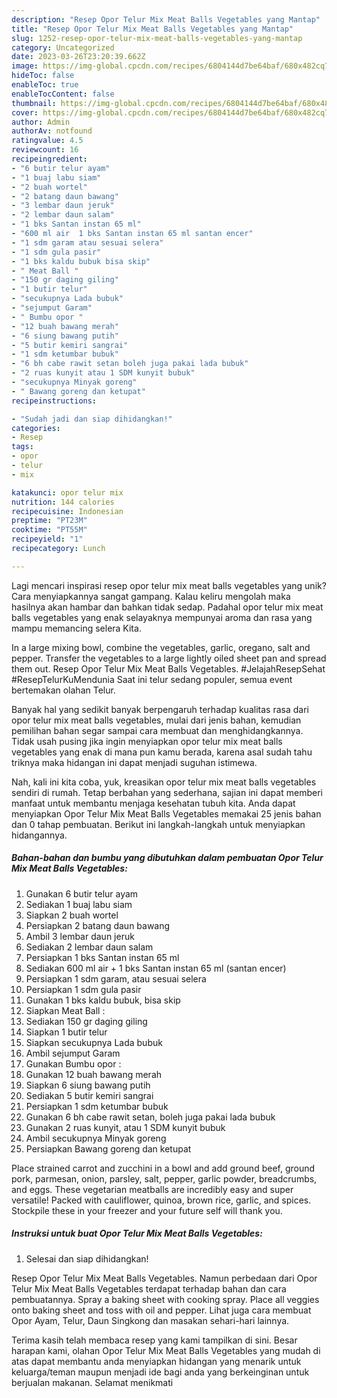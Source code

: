 ```yaml
---
description: "Resep Opor Telur Mix Meat Balls Vegetables yang Mantap"
title: "Resep Opor Telur Mix Meat Balls Vegetables yang Mantap"
slug: 1252-resep-opor-telur-mix-meat-balls-vegetables-yang-mantap
category: Uncategorized
date: 2023-03-26T23:20:39.662Z
image: https://img-global.cpcdn.com/recipes/6804144d7be64baf/680x482cq70/opor-telur-mix-meat-balls-vegetables-foto-resep-utama.jpg
hideToc: false
enableToc: true
enableTocContent: false
thumbnail: https://img-global.cpcdn.com/recipes/6804144d7be64baf/680x482cq70/opor-telur-mix-meat-balls-vegetables-foto-resep-utama.jpg
cover: https://img-global.cpcdn.com/recipes/6804144d7be64baf/680x482cq70/opor-telur-mix-meat-balls-vegetables-foto-resep-utama.jpg
author: Admin
authorAv: notfound
ratingvalue: 4.5
reviewcount: 16
recipeingredient:
- "6 butir telur ayam"
- "1 buaj labu siam"
- "2 buah wortel"
- "2 batang daun bawang"
- "3 lembar daun jeruk"
- "2 lembar daun salam"
- "1 bks Santan instan 65 ml"
- "600 ml air  1 bks Santan instan 65 ml santan encer"
- "1 sdm garam atau sesuai selera"
- "1 sdm gula pasir"
- "1 bks kaldu bubuk bisa skip"
- " Meat Ball "
- "150 gr daging giling"
- "1 butir telur"
- "secukupnya Lada bubuk"
- "sejumput Garam"
- " Bumbu opor "
- "12 buah bawang merah"
- "6 siung bawang putih"
- "5 butir kemiri sangrai"
- "1 sdm ketumbar bubuk"
- "6 bh cabe rawit setan boleh juga pakai lada bubuk"
- "2 ruas kunyit atau 1 SDM kunyit bubuk"
- "secukupnya Minyak goreng"
- " Bawang goreng dan ketupat"
recipeinstructions:

- "Sudah jadi dan siap dihidangkan!"
categories:
- Resep
tags:
- opor
- telur
- mix

katakunci: opor telur mix 
nutrition: 144 calories
recipecuisine: Indonesian
preptime: "PT23M"
cooktime: "PT55M"
recipeyield: "1"
recipecategory: Lunch

---
```





Lagi mencari inspirasi resep opor telur mix meat balls vegetables yang unik? Cara menyiapkannya sangat gampang. Kalau keliru mengolah maka hasilnya akan hambar dan bahkan tidak sedap. Padahal opor telur mix meat balls vegetables yang enak selayaknya mempunyai aroma dan rasa yang mampu memancing selera Kita.





In a large mixing bowl, combine the vegetables, garlic, oregano, salt and pepper. Transfer the vegetables to a large lightly oiled sheet pan and spread them out. Resep Opor Telur Mix Meat Balls Vegetables. #JelajahResepSehat #ResepTelurKuMendunia Saat ini telur sedang populer, semua event bertemakan olahan Telur.

Banyak hal yang sedikit banyak berpengaruh terhadap kualitas rasa dari opor telur mix meat balls vegetables, mulai dari jenis bahan, kemudian pemilihan bahan segar sampai cara membuat dan menghidangkannya. Tidak usah pusing jika ingin menyiapkan opor telur mix meat balls vegetables yang enak di mana pun kamu berada, karena asal sudah tahu triknya maka hidangan ini dapat menjadi suguhan istimewa.






Nah, kali ini kita coba, yuk, kreasikan opor telur mix meat balls vegetables sendiri di rumah. Tetap berbahan yang sederhana, sajian ini dapat memberi manfaat untuk membantu menjaga kesehatan tubuh kita. Anda dapat menyiapkan Opor Telur Mix Meat Balls Vegetables memakai 25 jenis bahan dan 0 tahap pembuatan. Berikut ini langkah-langkah untuk menyiapkan hidangannya.

<!--inarticleads1-->

##### Bahan-bahan dan bumbu yang dibutuhkan dalam pembuatan Opor Telur Mix Meat Balls Vegetables:

1. Gunakan 6 butir telur ayam
1. Sediakan 1 buaj labu siam
1. Siapkan 2 buah wortel
1. Persiapkan 2 batang daun bawang
1. Ambil 3 lembar daun jeruk
1. Sediakan 2 lembar daun salam
1. Persiapkan 1 bks Santan instan 65 ml
1. Sediakan 600 ml air + 1 bks Santan instan 65 ml (santan encer)
1. Persiapkan 1 sdm garam, atau sesuai selera
1. Persiapkan 1 sdm gula pasir
1. Gunakan 1 bks kaldu bubuk, bisa skip
1. Siapkan  Meat Ball :
1. Sediakan 150 gr daging giling
1. Siapkan 1 butir telur
1. Siapkan secukupnya Lada bubuk
1. Ambil sejumput Garam
1. Gunakan  Bumbu opor :
1. Gunakan 12 buah bawang merah
1. Siapkan 6 siung bawang putih
1. Sediakan 5 butir kemiri sangrai
1. Persiapkan 1 sdm ketumbar bubuk
1. Gunakan 6 bh cabe rawit setan, boleh juga pakai lada bubuk
1. Gunakan 2 ruas kunyit, atau 1 SDM kunyit bubuk
1. Ambil secukupnya Minyak goreng
1. Persiapkan  Bawang goreng dan ketupat


Place strained carrot and zucchini in a bowl and add ground beef, ground pork, parmesan, onion, parsley, salt, pepper, garlic powder, breadcrumbs, and eggs. These vegetarian meatballs are incredibly easy and super versatile! Packed with cauliflower, quinoa, brown rice, garlic, and spices. Stockpile these in your freezer and your future self will thank you. 

<!--inarticleads2-->

##### Instruksi untuk buat Opor Telur Mix Meat Balls Vegetables:


1. Selesai dan siap dihidangkan!

Resep Opor Telur Mix Meat Balls Vegetables. Namun perbedaan dari Opor Telur Mix Meat Balls Vegetables terdapat terhadap bahan dan cara pembuatannya. Spray a baking sheet with cooking spray. Place all veggies onto baking sheet and toss with oil and pepper. Lihat juga cara membuat Opor Ayam, Telur, Daun Singkong dan masakan sehari-hari lainnya. 

Terima kasih telah membaca resep yang kami tampilkan di sini. Besar harapan kami, olahan Opor Telur Mix Meat Balls Vegetables yang mudah di atas dapat membantu anda menyiapkan hidangan yang menarik untuk keluarga/teman maupun menjadi ide bagi anda yang berkeinginan untuk berjualan makanan. Selamat menikmati
